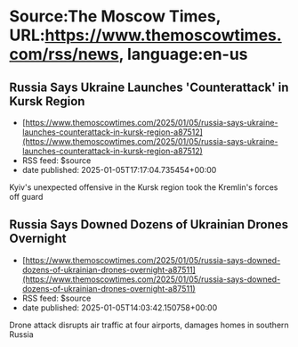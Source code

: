 # Source:The Moscow Times, URL:https://www.themoscowtimes.com/rss/news, language:en-us

## Russia Says Ukraine Launches 'Counterattack' in Kursk Region
 - [https://www.themoscowtimes.com/2025/01/05/russia-says-ukraine-launches-counterattack-in-kursk-region-a87512](https://www.themoscowtimes.com/2025/01/05/russia-says-ukraine-launches-counterattack-in-kursk-region-a87512)
 - RSS feed: $source
 - date published: 2025-01-05T17:17:04.735454+00:00

Kyiv's unexpected offensive in the Kursk region took the Kremlin's forces off guard

## Russia Says Downed Dozens of Ukrainian Drones Overnight
 - [https://www.themoscowtimes.com/2025/01/05/russia-says-downed-dozens-of-ukrainian-drones-overnight-a87511](https://www.themoscowtimes.com/2025/01/05/russia-says-downed-dozens-of-ukrainian-drones-overnight-a87511)
 - RSS feed: $source
 - date published: 2025-01-05T14:03:42.150758+00:00

Drone attack disrupts air traffic at four airports, damages homes in southern Russia

